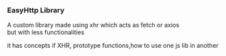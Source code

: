 ### EasyHttp Library

A custom library made using xhr which acts as fetch or axios \
but with less functionalities

it has concepts if XHR, prototype functions,how to use one js lib in another
